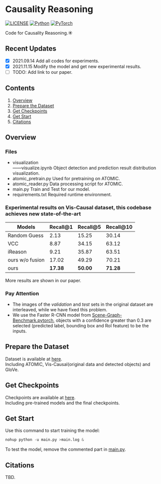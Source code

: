 # Causality Reasoning

[![LICENSE](https://img.shields.io/badge/license-GPL-green)](http://www.buaamsc.com:7929/SY2006304/ACR.pytorch/-/blob/main/LICENSE)
[![Python](https://img.shields.io/badge/python-3.7-blue)](https://www.python.org/)
[![PyTorch](https://img.shields.io/badge/pytorch-1.6.0-%237732a8)](https://pytorch.org/get-started/previous-versions/)

Code for Causality Reasoning.:sunny:

## Recent Updates
- [x] 2021.09.14 Add all codes for experiments.
- [x] 2021.11.15 Modify the model and get new experimental results.
- [ ] TODO: Add link to our paper.

## Contents
1. [Overview](#Overview)
2. [Prepare the Dataset](#Prepare-the-Dataset)
3. [Get Checkpoints](#Get-Checkpoints)
4. [Get Start](#Get-Checkpoints)
5. [Citations](#Citations)

## Overview
### Files
* visualization<br/>
——visualize.ipynb Object detection and prediction result distribution visualization.
* atomic_pretrain.py Used for pretraining on ATOMIC.
* atomic_reader.py Data processing script for ATOMIC.
* main.py Train and Test for our model.
* requirements.txt Required runtime environment.

### Experimental results on Vis-Causal dataset, this codebase achieves new state-of-the-art
Models | Recall@1 | Recall@5 | Recall@10
-- | -- | -- | -- 
Random Guess | 2.13 | 15.25 | 30.14
VCC | 8.87 | 34.15 | 63.12
iReason | 9.21 | 35.87 | 63.51
ours w/o fusion | 17.02 | 49.29 | 70.21
ours | __17.38__ | __50.00__ | __71.28__

More results are shown in our paper.

### Pay Attention
+ The images of the *validation* and *test* sets in the original dataset are interleaved, while we have fixed this problem.
+ We use the Faster R-CNN model from [Scene-Graph-Benchmark.pytorch](https://github.com/KaihuaTang/Scene-Graph-Benchmark.pytorch), objects with a confidence greater than 0.3 are selected (predicted label, bounding box and RoI feature) to be the inputs.

## Prepare the Dataset
Dataset is available at [here](https://bhpan.buaa.edu.cn:443/link/C8C0A829E4A9173553C30D574257849B).<br/>
Including ATOMIC, Vis-Causal(original data and detected objects) and GloVe.

## Get Checkpoints
Checkpoints are available at [here](https://bhpan.buaa.edu.cn:443/link/F81D6A3E3EE44C71CEC0B1B0B8DE52E4).<br/>
Including pre-trained models and the final checkpoints.

## Get Start
Use this command to start training the model:
```python
nohup python -u main.py >main.log &
```
To test the model, remove the commented part in [main.py](main.py).

## Citations
TBD.
